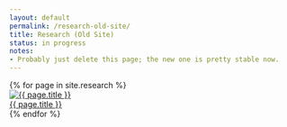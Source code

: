 ```yaml
---
layout: default
permalink: /research-old-site/
title: Research (Old Site)
status: in progress
notes:
- Probably just delete this page; the new one is pretty stable now.
---
```

<div id="lab-grid">
{% for page in site.research %}
<div class="project">
<a href="{{ site.url }}/research/{{ page.slug }}">
<img src="{{ site.url }}/assets/img/example.png" alt="{{ page.title }}">
<div class="research-caption">
{{ page.title }}
</div>
</a>
</div>
{% endfor %}
</div>
